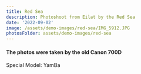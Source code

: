 ```yaml
---
title: Red Sea
description: Photoshoot from Eilat by the Red Sea
date: '2022-09-02'
image: /assets/demo-images/red-sea/IMG_5912.JPG
photosFolder: assets/demo-images/red-sea
---
```


#### The photos were taken by the old Canon 700D ####

Special Model: YamBa